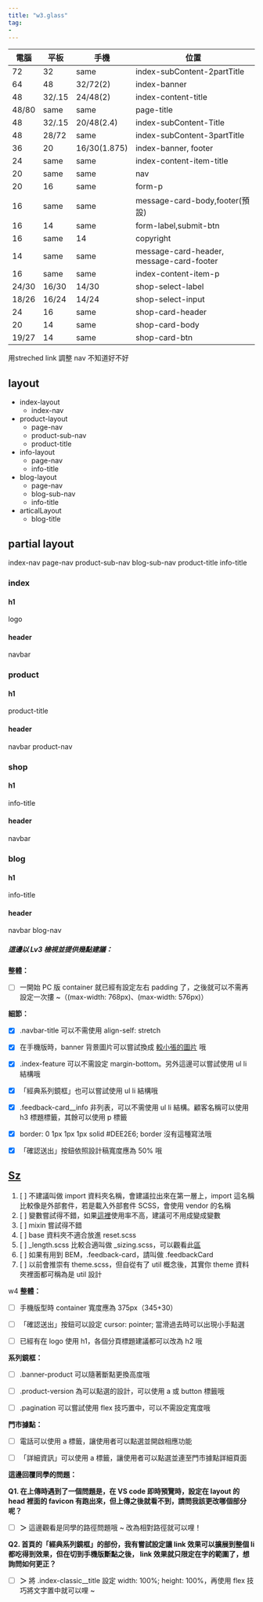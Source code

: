 ```yaml
---
title: "w3.glass"
tag: 
- 
---
```

電腦 | 平板 | 手機 | 位置 |
|-|-|-|-|
72|32|same|index-subContent-2partTitle|
64|48|32/72(2)|index-banner
48|32/.15|24/48(2)|index-content-title
48/80|same|same|page-title|
48|32/.15|20/48(2.4)|index-subContent-Title
48|28/72|same|index-subContent-3partTitle
36|20|16/30(1.875)|index-banner, footer
24|same|same|index-content-item-title|
20|same|same|nav|
20|16|same|form-p|
16|same|same|message-card-body,footer(預設)
16|14|same|form-label,submit-btn
16|same|14|copyright
14|same|same|message-card-header, message-card-footer
16|same|same|index-content-item-p|
24/30|16/30|14/30|shop-select-label|
18/26|16/24|14/24|shop-select-input|
24|16|same|shop-card-header|
20|14|same|shop-card-body|
19/27|14|same|shop-card-btn


用streched link 調整 nav 不知道好不好

## layout
- index-layout
	- index-nav
- product-layout
	- page-nav
	- product-sub-nav
	- product-title
- info-layout
	- page-nav
	- info-title
- blog-layout
	- page-nav
	- blog-sub-nav
	- info-title
-  articalLayout
	- blog-title

## partial layout
index-nav
page-nav
product-sub-nav
blog-sub-nav
product-title
info-title


### index
#### h1
logo
#### header
navbar


### product
#### h1
product-title
#### header
navbar
product-nav

### shop
#### h1
info-title
#### header
navbar

### blog
#### h1
info-title
#### header
navbar
blog-nav

##### **這邊以 Lv3 檢視並提供幾點建議：**

**整體：**

- [ ]   一開始 PC 版 container 就已經有設定左右 padding 了，之後就可以不需再設定一次摟 ~（(max-width: 768px)、(max-width: 576px)）

  

**細節：**

- [x]   .navbar-title 可以不需使用 align-self: stretch
- [x]   在手機版時，banner 背景圖片可以嘗試換成 [較小張的圖片](https://github.com/hexschool/webLayoutTraining1st/blob/master/week3/banner-sm.png) 哦
- [x]   .index-feature 可以不需設定 margin-bottom。另外這邊可以嘗試使用 ul li 結構哦
- [x]   「經典系列鏡框」也可以嘗試使用 ul li 結構哦
- [x]   .feedback-card__info 非列表，可以不需使用 ul li 結構。顧客名稱可以使用 h3 標題標籤，其餘可以使用 p 標籤
- [x]   border: 0 1px 1px 1px solid #DEE2E6; border 沒有這種寫法哦
- [x]   「確認送出」按鈕依照設計稿寬度應為 50% 哦


## [](https://hackmd.io/48BTVPQVR_y4jq2E0PFHXQ?view#Sz "Sz")[Sz](https://github.com/Szyln/slicing.w4.glasses)

1. [ ]  不建議叫做 import 資料夾名稱，會建議拉出來在第一層上，import 這名稱比較像是外部套件，若是載入外部套件 SCSS，會使用 vendor 的名稱
2. [ ]  變數嘗試得不錯，如果[這裡](https://github.com/Szyln/slicing.w4.glasses/blob/main/app/assets/style/import/abstract/_variables.scss#L3-L4)使用率不高，建議可不用成變成變數
3. [ ]  mixin 嘗試得不錯
4. [ ]  base 資料夾不適合放進 reset.scss
5. [ ]  _length.scss 比較合適叫做 _sizing.scss，可以觀看此[區](https://bootstrap5.hexschool.com/docs/5.0/utilities/sizing/)
6. [ ]  如果有用到 BEM，.feedback-card，請叫做 .feedbackCard
7. [ ]  以前會推崇有 theme.scss，但自從有了 util 概念後，其實你 theme 資料夾裡面都可稱為是 util 設計





w4
**整體：**

- [ ]   手機版型時 container 寬度應為 375px（345+30）
- [ ]   「確認送出」按鈕可以設定 cursor: pointer; 當滑過去時可以出現小手點選
- [ ]   已經有在 logo 使用 h1，各個分頁標題建議都可以改為 h2 哦

  

**系列鏡框：**

- [ ]   .banner-product 可以隨著斷點更換高度哦
- [ ]   .product-version 為可以點選的設計，可以使用 a 或 button 標籤哦
- [ ]   .pagination 可以嘗試使用 flex 技巧置中，可以不需設定寬度哦

  

**門市據點：**

- [ ]   電話可以使用 a 標籤，讓使用者可以點選並開啟相應功能
- [ ]   「詳細資訊」可以使用 a 標籤，讓使用者可以點選並連至門市據點詳細頁面

  

**這邊回覆同學的問題：**

**Q1. 在上傳時遇到了一個問題是，在 VS code 即時預覽時，設定在 layout 的 head 裡面的 favicon 有跑出來，但上傳之後就看不到，請問我該更改哪個部分呢？**

- [ ] **＞** 這邊觀看是同學的路徑問題哦 ~ 改為相對路徑就可以哩！

  

**Q2. 首頁的「經典系列鏡框」的部份，我有嘗試設定讓 link 效果可以擴展到整個 li 都吃得到效果，但在切到手機版斷點之後， link 效果就只限定在字的範圍了，想詢問如何更正？**

- [ ] **＞** 將 .index-classic__title 設定 width: 100%; height: 100%，再使用 flex 技巧將文字置中就可以哩 ~
